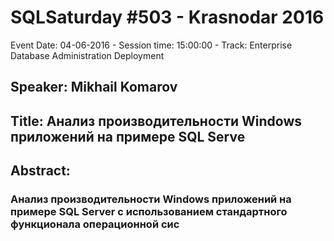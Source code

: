 # SQLSaturday #503 - Krasnodar 2016
Event Date: 04-06-2016 - Session time: 15:00:00 - Track: Enterprise Database Administration  Deployment
## Speaker: Mikhail Komarov
## Title: Анализ производительности Windows приложений на примере SQL Serve
## Abstract:
### Анализ производительности Windows приложений на примере SQL Server с использованием стандартного функционала операционной сис
